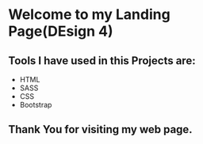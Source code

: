 # Welcome to my Landing Page(DEsign 4)
## Tools I have used in this Projects are:
- HTML
- SASS
- CSS
- Bootstrap
## Thank You for visiting my web page. 